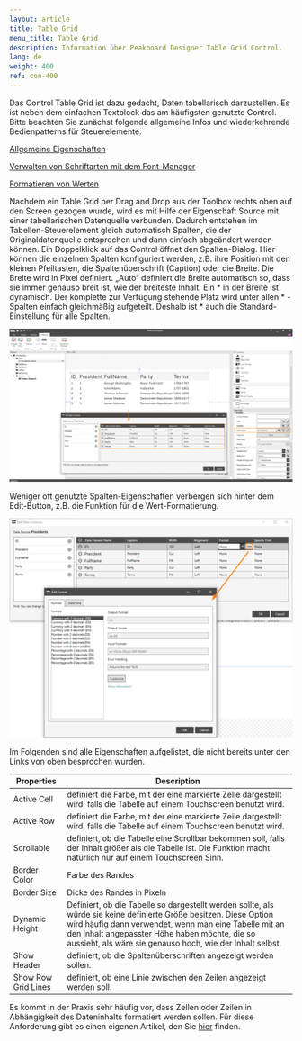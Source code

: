```yaml
---
layout: article
title: Table Grid   
menu_title: Table Grid
description: Information über Peakboard Designer Table Grid Control.
lang: de
weight: 400
ref: con-400
---
```


Das Control Table Grid ist dazu gedacht, Daten tabellarisch darzustellen. Es ist neben dem einfachen Textblock das am häufigsten genutzte Control. Bitte beachten Sie zunächst folgende allgemeine Infos und wiederkehrende Bedienpatterns für Steuerelemente:

[Allgemeine Eigenschaften](/controls/01-de-allgemeine-eigenschaften.html)

[Verwalten von Schriftarten mit dem Font-Manager](/misc/04-de-fonts.html)

[Formatieren von Werten](/misc/03-de-formatieren-von-Werten.html)

Nachdem ein Table Grid per Drag and Drop aus der Toolbox rechts oben auf den Screen gezogen wurde, wird es mit Hilfe der Eigenschaft Source mit einer tabellarischen Datenquelle verbunden. Dadurch entstehen im Tabellen-Steuerelement gleich automatisch Spalten, die der Originaldatenquelle entsprechen und dann einfach abgeändert werden können. Ein Doppelklick auf das Control öffnet den Spalten-Dialog. Hier können die einzelnen Spalten konfiguriert werden, z.B. ihre Position mit den kleinen Pfeiltasten, die Spaltenüberschrift (Caption) oder die Breite. Die Breite wird in Pixel definiert. „Auto“ definiert die Breite automatisch so, dass sie immer genauso breit ist, wie der breiteste Inhalt. Ein * in der Breite ist dynamisch. Der komplette zur Verfügung stehende Platz wird unter allen * - Spalten einfach gleichmäßig aufgeteilt. Deshalb ist * auch die Standard-Einstellung für alle Spalten.

![image_1](/assets/images/Controls/Table-Grid/ControlsTableGrid01.png)

Weniger oft genutzte Spalten-Eigenschaften verbergen sich hinter dem Edit-Button, z.B. die Funktion für die Wert-Formatierung.

![image_1](/assets/images/Controls/Table-Grid/ControlsTableGrid02.png)

Im Folgenden sind alle Eigenschaften aufgelistet, die nicht bereits unter den Links von oben besprochen wurden.

| Properties  |	Description |
|-------------|---------------|
| Active Cell |	 definiert die Farbe, mit der eine markierte Zelle dargestellt wird, falls die Tabelle auf einem Touchscreen benutzt wird.|
| Active Row  |	definiert die Farbe, mit der eine markierte Zeile dargestellt wird, falls die Tabelle auf einem Touchscreen benutzt wird.|
| Scrollable  |	 definiert, ob die Tabelle eine Scrollbar bekommen soll, falls der Inhalt größer als die Tabelle ist. Die Funktion macht natürlich nur auf einem Touchscreen Sinn.|
| Border Color |	Farbe des Randes |
| Border Size |		Dicke des Randes in Pixeln |
| Dynamic Height |	Definiert, ob die Tabelle so dargestellt werden sollte, als würde sie keine definierte Größe besitzen. Diese Option wird häufig dann verwendet, wenn man eine Tabelle mit an den Inhalt angepasster Höhe haben möchte, die so aussieht, als wäre sie genauso hoch, wie der Inhalt selbst. |
| Show Header |	definiert, ob die Spaltenüberschriften angezeigt werden sollen.|
| Show Row Grid Lines |	definiert, ob eine Linie zwischen den Zeilen angezeigt werden soll. |

Es kommt in der Praxis sehr häufig vor, dass Zellen oder Zeilen  in Abhängigkeit des Dateninhalts formatiert werden sollen. Für diese Anforderung gibt es einen eigenen Artikel, den Sie [hier](/scripting/05-de-formatieren.html) finden.
